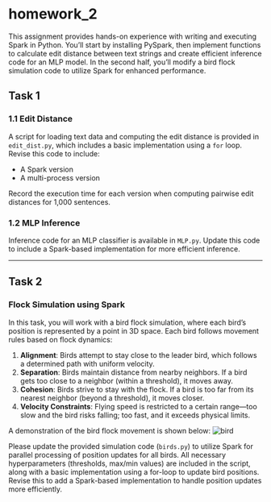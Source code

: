 # homework_2

This assignment provides hands-on experience with writing and executing Spark in Python. You’ll start by installing PySpark, then implement functions to calculate edit distance between text strings and create efficient inference code for an MLP model. In the second half, you’ll modify a bird flock simulation code to utilize Spark for enhanced performance.

## Task 1
### 1.1 Edit Distance
A script for loading text data and computing the edit distance is provided in `edit_dist.py`, which includes a basic implementation using a `for` loop. Revise this code to include:
- A Spark version
- A multi-process version

Record the execution time for each version when computing pairwise edit distances for 1,000 sentences.

### 1.2 MLP Inference
Inference code for an MLP classifier is available in `MLP.py`. Update this code to include a Spark-based implementation for more efficient inference.

---

## Task 2
### Flock Simulation using Spark
In this task, you will work with a bird flock simulation, where each bird’s position is represented by a point in 3D space. Each bird follows movement rules based on flock dynamics:

1. **Alignment**: Birds attempt to stay close to the leader bird, which follows a determined path with uniform velocity.
2. **Separation**: Birds maintain distance from nearby neighbors. If a bird gets too close to a neighbor (within a threshold), it moves away.
3. **Cohesion**: Birds strive to stay with the flock. If a bird is too far from its nearest neighbor (beyond a threshold), it moves closer.
4. **Velocity Constraints**: Flying speed is restricted to a certain range—too slow and the bird risks falling; too fast, and it exceeds physical limits.


A demonstration of the bird flock movement is shown below:
![bird](bird_simulation.gif)

Please update the provided simulation code (`birds.py`) to utilize Spark for parallel processing of position updates for all birds. All necessary hyperparameters (thresholds, max/min values) are included in the script, along with a basic implementation using a for-loop to update bird positions. Revise this to add a Spark-based implementation to handle position updates more efficiently.
